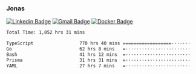 ### Jonas
[![Linkedin Badge](https://img.shields.io/badge/-Jonas%20Neto-9933F7?style=flat-square&logo=Linkedin&logoColor=white&link=https://www.linkedin.com/in/jonas-nogueira-neto/)](https://www.linkedin.com/in/jonas-nogueira-neto/)
[![Gmail Badge](https://img.shields.io/badge/-nogueiraneto.jonas@gmail.com-9933F7?style=flat-square&logo=Gmail&logoColor=white&link=mailto:nogueiraneto.jonas@gmail.com)](mailto:nogueiraneto.jonas@gmail.com)
[![Docker Badge](https://img.shields.io/badge/-DockerHub-9933F7?style=flat-square&logo=Docker&logoColor=white&link=https://hub.docker.com/u/jonasssneto)](https://hub.docker.com/u/jonasssneto)


<!--START_SECTION:waka-->

```txt
Total Time: 1,052 hrs 31 mins

TypeScript                 770 hrs 40 mins ==================·······   72.50 %
Go                         62 hrs 8 mins   =························   05.85 %
Bash                       41 hrs 12 mins  =························   03.88 %
Prisma                     31 hrs 31 mins  =························   02.97 %
YAML                       27 hrs 7 mins   =························   02.55 %
```

<!--END_SECTION:waka-->
###
